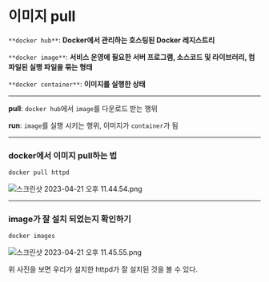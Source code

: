 # 이미지 pull

`**docker hub**`: **Docker에서 관리하는 호스팅된 Docker 레지스트리**

`**docker image**`: **서비스 운영에 필요한 서버 프로그램, 소스코드 및 라이브러리, 컴파일된 실행 파일을 묶는 형태**

`**docker container**`: **이미지를 실행한 상태**

---

**pull**: `docker hub`에서 `image`를 다운로드 받는 행위

**run**: `image`를 실행 시키는 행위, 이미지가 `container`가 됨

---

### docker에서 이미지 pull하는 법

```powershell
docker pull httpd
```

![스크린샷 2023-04-21 오후 11.44.54.png](%E1%84%8B%E1%85%B5%E1%84%86%E1%85%B5%E1%84%8C%E1%85%B5%20pull%208451d0d3cee44998a3280e4fc17c4420/%25E1%2584%2589%25E1%2585%25B3%25E1%2584%258F%25E1%2585%25B3%25E1%2584%2585%25E1%2585%25B5%25E1%2586%25AB%25E1%2584%2589%25E1%2585%25A3%25E1%2586%25BA_2023-04-21_%25E1%2584%258B%25E1%2585%25A9%25E1%2584%2592%25E1%2585%25AE_11.44.54.png)

---

### image가 잘 설치 되었는지 확인하기

```powershell
docker images
```

![스크린샷 2023-04-21 오후 11.45.55.png](%E1%84%8B%E1%85%B5%E1%84%86%E1%85%B5%E1%84%8C%E1%85%B5%20pull%208451d0d3cee44998a3280e4fc17c4420/%25E1%2584%2589%25E1%2585%25B3%25E1%2584%258F%25E1%2585%25B3%25E1%2584%2585%25E1%2585%25B5%25E1%2586%25AB%25E1%2584%2589%25E1%2585%25A3%25E1%2586%25BA_2023-04-21_%25E1%2584%258B%25E1%2585%25A9%25E1%2584%2592%25E1%2585%25AE_11.45.55.png)

위 사진을 보면 우리가 설치한 httpd가 잘 설치된 것을 볼 수 있다.
